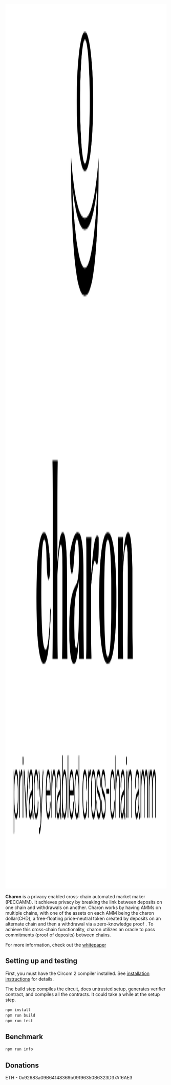 <p align="center">
    <img src= './public/charonLogo.png' height="2750"/>
</p>


<b>Charon</b> is a privacy enabled cross-chain automated market maker (PECCAMM). It achieves privacy by breaking the link between deposits on one chain and withdrawals on another.  Charon works by having AMMs on multiple chains, with one of the assets on each AMM being the charon dollar(CHD), a free-floating price-neutral token created by deposits on an alternate chain and then a withdrawal via a zero-knowledge proof . To achieve this cross-chain functionality, charon utilizes an oracle to pass commitments (proof of deposits) between chains.  

For more information, check out the [whitepaper](https://github.com/themandalore/charon/blob/main/public/whitepaper.pdf)

## Setting up and testing

First, you must have the Circom 2 compiler installed. See [installation
instructions](https://docs.circom.io/getting-started/installation/) for details.

The build step compiles the circuit, does untrusted setup, generates verifier contract, and compiles all the contracts. It could take a while at the setup step.

```sh
npm install
npm run build
npm run test
```

## Benchmark

```sh
npm run info
```

## Donations

ETH - 0x92683a09B64148369b09f96350B6323D37Af6AE3